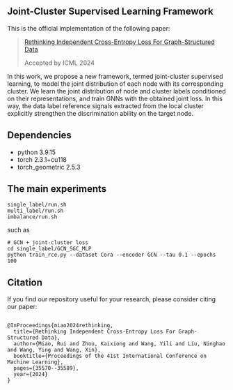 ## Joint-Cluster Supervised Learning Framework

This is the official implementation of the following paper:

> [Rethinking Independent Cross-Entropy Loss For Graph-Structured Data](https://arxiv.org/pdf/2405.15564)
> 
> Accepted by ICML 2024

In this work, we propose a new framework, termed joint-cluster supervised learning, to model the joint distribution of each node with its corresponding cluster. We learn the joint distribution of node and cluster labels conditioned on their representations, and train GNNs with the obtained joint loss. In this way, the data label reference signals extracted from the local cluster explicitly strengthen the discrimination ability on the target node. 

## Dependencies

- python 3.9.15
- torch    2.3.1+cu118
- torch_geometric 2.5.3

## The main experiments

```
single_label/run.sh
multi_label/run.sh
imbalance/run.sh
```
such as 
```
# GCN + joint-cluster loss
cd single_label/GCN_SGC_MLP
python train_rce.py --dataset Cora --encoder GCN --tau 0.1 --epochs 100
```

## Citation
If you find our repository useful for your research, please consider citing our paper:
```

@InProceedings{miao2024rethinking,
  title={Rethinking Independent Cross-Entropy Loss For Graph-Structured Data},
  author={Miao, Rui and Zhou, Kaixiong and Wang, Yili and Liu, Ninghao and Wang, Ying and Wang, Xin},
  booktitle={Proceedings of the 41st International Conference on Machine Learning},
  pages={35570--35589},
  year={2024}
}
```
